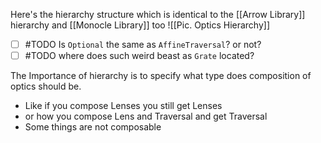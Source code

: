 Here's the hierarchy structure which is identical to the [[Arrow Library]] hierarchy and [[Monocle Library]] too
![[Pic. Optics Hierarchy]]

- [ ] #TODO Is `Optional` the same as `AffineTraversal`? or not?
- [ ] #TODO where does such weird beast as `Grate` located?

The Importance of hierarchy is to specify what type does composition of optics should be. 
- Like if you compose Lenses you still get Lenses 
- or how you compose Lens and Traversal and get Traversal
- Some things are not composable